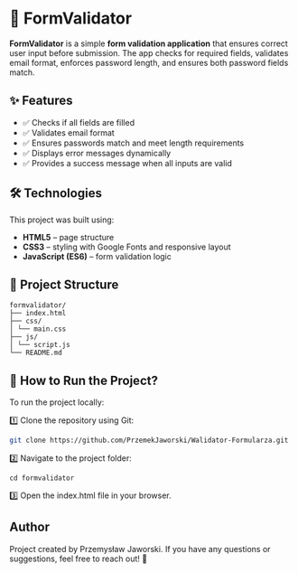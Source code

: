 # 📝 FormValidator

**FormValidator** is a simple **form validation application** that ensures correct user input before submission. The app checks for required fields, validates email format, enforces password length, and ensures both password fields match.

## ✨ Features

- ✅ Checks if all fields are filled
- ✅ Validates email format
- ✅ Ensures passwords match and meet length requirements
- ✅ Displays error messages dynamically
- ✅ Provides a success message when all inputs are valid

## 🛠 Technologies

This project was built using:

- **HTML5** – page structure
- **CSS3** – styling with Google Fonts and responsive layout
- **JavaScript (ES6)** – form validation logic

## 📁 Project Structure

```
formvalidator/
├── index.html
├── css/
│ └── main.css
├── js/
│ └── script.js
└── README.md
```

## 🚀 How to Run the Project?

To run the project locally:

1️⃣ Clone the repository using Git:

```bash
git clone https://github.com/PrzemekJaworski/Walidator-Formularza.git
```

2️⃣ Navigate to the project folder:

```
cd formvalidator
```

3️⃣ Open the index.html file in your browser.

## Author

Project created by Przemysław Jaworski.
If you have any questions or suggestions, feel free to reach out! 🚀
